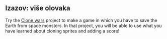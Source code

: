 ## Izazov: više olovaka

Try the [Clone wars](https://projects.raspberrypi.org/en/projects/clone-wars) project to make a game in which you have to save the Earth from space monsters. In that project, you will be able to use what you have learned about cloning sprites and adding a score!